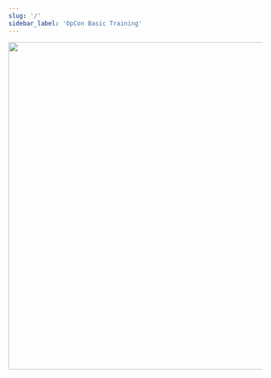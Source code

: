 ```yaml
---
slug: '/'
sidebar_label: 'OpCon Basic Training'
---
```



<img src="imgbasic/BasicTrainingicon.png" width="650"></img>
